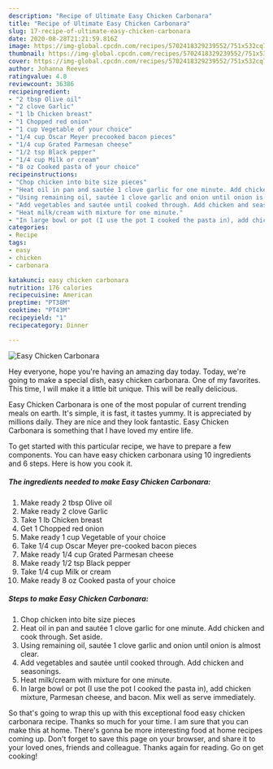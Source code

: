 ```yaml
---
description: "Recipe of Ultimate Easy Chicken Carbonara"
title: "Recipe of Ultimate Easy Chicken Carbonara"
slug: 17-recipe-of-ultimate-easy-chicken-carbonara
date: 2020-08-28T21:21:59.816Z
image: https://img-global.cpcdn.com/recipes/5702418329239552/751x532cq70/easy-chicken-carbonara-recipe-main-photo.jpg
thumbnail: https://img-global.cpcdn.com/recipes/5702418329239552/751x532cq70/easy-chicken-carbonara-recipe-main-photo.jpg
cover: https://img-global.cpcdn.com/recipes/5702418329239552/751x532cq70/easy-chicken-carbonara-recipe-main-photo.jpg
author: Johanna Reeves
ratingvalue: 4.8
reviewcount: 36386
recipeingredient:
- "2 tbsp Olive oil"
- "2 clove Garlic"
- "1 lb Chicken breast"
- "1 Chopped red onion"
- "1 cup Vegetable of your choice"
- "1/4 cup Oscar Meyer precooked bacon pieces"
- "1/4 cup Grated Parmesan cheese"
- "1/2 tsp Black pepper"
- "1/4 cup Milk or cream"
- "8 oz Cooked pasta of your choice"
recipeinstructions:
- "Chop chicken into bite size pieces"
- "Heat oil in pan and sautée 1 clove garlic for one minute. Add chicken and cook through. Set aside."
- "Using remaining oil, sautée 1 clove garlic and onion until onion is almost clear."
- "Add vegetables and sautée until cooked through. Add chicken and seasonings."
- "Heat milk/cream with mixture for one minute."
- "In large bowl or pot (I use the pot I cooked the pasta in), add chicken mixture, Parmesan cheese, and bacon. Mix well as serve immediately."
categories:
- Recipe
tags:
- easy
- chicken
- carbonara

katakunci: easy chicken carbonara 
nutrition: 176 calories
recipecuisine: American
preptime: "PT38M"
cooktime: "PT43M"
recipeyield: "1"
recipecategory: Dinner

---
```



![Easy Chicken Carbonara](https://img-global.cpcdn.com/recipes/5702418329239552/751x532cq70/easy-chicken-carbonara-recipe-main-photo.jpg)

Hey everyone, hope you're having an amazing day today. Today, we're going to make a special dish, easy chicken carbonara. One of my favorites. This time, I will make it a little bit unique. This will be really delicious.

Easy Chicken Carbonara is one of the most popular of current trending meals on earth. It's simple, it is fast, it tastes yummy. It is appreciated by millions daily. They are nice and they look fantastic. Easy Chicken Carbonara is something that I have loved my entire life.




To get started with this particular recipe, we have to prepare a few components. You can have easy chicken carbonara using 10 ingredients and 6 steps. Here is how you cook it.

<!--inarticleads1-->

##### The ingredients needed to make Easy Chicken Carbonara:

1. Make ready 2 tbsp Olive oil
1. Make ready 2 clove Garlic
1. Take 1 lb Chicken breast
1. Get 1 Chopped red onion
1. Make ready 1 cup Vegetable of your choice
1. Take 1/4 cup Oscar Meyer pre-cooked bacon pieces
1. Make ready 1/4 cup Grated Parmesan cheese
1. Make ready 1/2 tsp Black pepper
1. Take 1/4 cup Milk or cream
1. Make ready 8 oz Cooked pasta of your choice




<!--inarticleads2-->

##### Steps to make Easy Chicken Carbonara:

1. Chop chicken into bite size pieces
1. Heat oil in pan and sautée 1 clove garlic for one minute. Add chicken and cook through. Set aside.
1. Using remaining oil, sautée 1 clove garlic and onion until onion is almost clear.
1. Add vegetables and sautée until cooked through. Add chicken and seasonings.
1. Heat milk/cream with mixture for one minute.
1. In large bowl or pot (I use the pot I cooked the pasta in), add chicken mixture, Parmesan cheese, and bacon. Mix well as serve immediately.




So that's going to wrap this up with this exceptional food easy chicken carbonara recipe. Thanks so much for your time. I am sure that you can make this at home. There's gonna be more interesting food at home recipes coming up. Don't forget to save this page on your browser, and share it to your loved ones, friends and colleague. Thanks again for reading. Go on get cooking!
